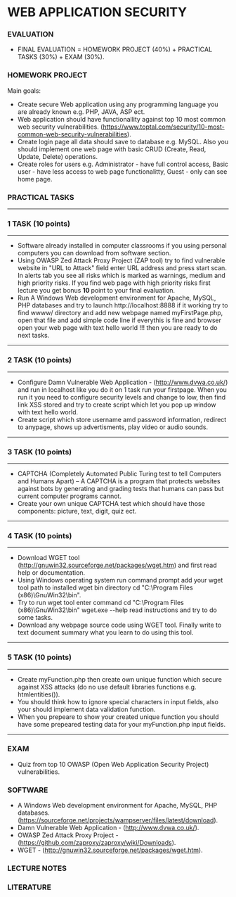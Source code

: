 # WEB APPLICATION SECURITY

### EVALUATION
<ul>
<li>FINAL EVALUATION = HOMEWORK PROJECT (40%) + PRACTICAL TASKS (30%) + EXAM (30%). </li>
</ul>

### HOMEWORK PROJECT
Main goals:
- Create secure Web application using any programming language you are already known e.g. PHP, JAVA, ASP ect.
- Web application should have functionallity against top 10 most common web security vulnerabilities. (https://www.toptal.com/security/10-most-common-web-security-vulnerabilities). 
- Create login page all data should save to database e.g. MySQL. Also you should implement one web page with basic CRUD (Create, Read, Update, Delete) operations.   
- Create roles for users e.g. Administrator - have full control access, Basic user - have less access to web page functionalitty, Guest - only can see home page.    

### PRACTICAL TASKS
___
### 1 TASK (10 points)
___
- Software already installed in computer classrooms if you using personal computers you can download from software section. 
- Using OWASP Zed Attack Proxy Project (ZAP tool) try to find vulnerable website in "URL to Attack" field enter URL address and press start scan. In alerts tab you see all risks which is marked as warnings, medium and high priority risks. If you find web page with high priority risks first lecture you get bonus <strong>10 </strong>point to your final evaluation. 
- Run A Windows Web development environment for Apache, MySQL, PHP databases and try to launch http://localhost:8888 if it working try to find wwww/ directory and add new webpage named myFirstPage.php, open that file and add simple code line <?php echo 'hello world!!!' ?> if everythis is fine and browser open your web page with text hello world !!! then you are ready to do next tasks.   

___
### 2 TASK (10 points)
___
- Configure Damn Vulnerable Web Application - (http://www.dvwa.co.uk/) and run in localhost like you do it on 1 task run your firstpage. When you run it you need to configure security levels and change to low, then find link XSS stored and try to create script which let you pop up window with text hello world.
- Create script which store username amd password information, redirect to anypage, shows up advertisments, play video or audio sounds.

___
### 3 TASK (10 points)
___

- CAPTCHA (Completely Automated Public Turing
test to tell Computers and Humans Apart) – A CAPTCHA is a program that protects websites against bots by generating and grading tests that humans can pass but current computer programs cannot.
- Create your own unique CAPTCHA test which should have those components: picture, text, digit, quiz ect.   

___
### 4 TASK (10 points)
___

- Download WGET tool (http://gnuwin32.sourceforge.net/packages/wget.htm) and first read help or documentation.
- Using Windows operating system run command prompt add your wget tool path to installed wget bin directory cd "C:\Program Files (x86)\GnuWin32\bin".  
- Try to run wget tool enter command cd "C:\Program Files (x86)\GnuWin32\bin"
wget.exe --help read instructions and try to do some tasks. 
- Download any webpage source code using WGET tool. Finally write to text document summary what you learn to do using this tool.  

___
### 5 TASK (10 points)
___

- Create myFunction.php then create own unique function which secure against XSS attacks (do no use default libraries functions e.g. htmlentities()). 
- You should think how to ignore special characters in input fields, also your should implement data validation function.
- When you prepeare to show your created unique function you should have some prepeared testing data for your myFunction.php input fields.

___
### EXAM
- Quiz from top 10 OWASP (Open Web Application Security Project) vulnerabilities.

### SOFTWARE
- A Windows Web development environment for Apache, MySQL, PHP databases. (https://sourceforge.net/projects/wampserver/files/latest/download).
- Damn Vulnerable Web Application - (http://www.dvwa.co.uk/).
- OWASP Zed Attack Proxy Project - (https://github.com/zaproxy/zaproxy/wiki/Downloads).
- WGET - (http://gnuwin32.sourceforge.net/packages/wget.htm).

### LECTURE NOTES

### LITERATURE


